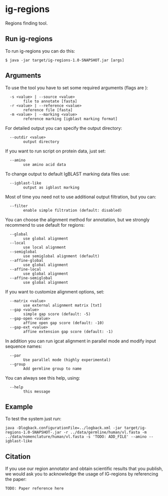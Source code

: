 ig-regions
==========

Regions finding tool.

Run ig-regions
--------------

To run ig-regions you can do this:

```
$ java -jar target/ig-regions-1.0-SNAPSHOT.jar [args]
```

Arguments
---------

To use the tool you have to set some required arguments (flags are ):

```
  -s <value> | --source <value>
        file to annotate [fasta]
  -r <value> | --reference <value>
        reference file [fasta]
  -m <value> | --marking <value>
        reference marking [igblast marking format]
```

For detailed output you can specify the output directory:

```
  --outdir <value>
        output directory
```

If you want to run script on protein data, just set:

```
  --amino
        use amino acid data
```

To change output to default IgBLAST marking data files use:

```
  --igblast-like
        output as igblast marking
```

Most of time you need not to use additional output filtration, but you can:
```
  --filter
        enable simple filtration (default: disabled)
```

You can choose the alignment method for annotation, but we strongly recommend to use default for regions:

```
  --global
        use global alignment
  --local
        use local alignment
  --semiglobal
        use semiglobal alignment (default)
  --affine-global
        use global alignment
  --affine-local
        use global alignment
  --affine-semiglobal
        use global alignment
```

If you want to customize alignment options, set:

```
  --matrix <value>
        use external alignment matrix [txt]
  --gap <value>
        simple gap score (default: -5)
  --gap-open <value>
        affine open gap score (default: -10)
  --gap-ext <value>
        affine extension gap score (default: -1)
```

In addition you can run igcat alignment in parallel mode and modify input sequence names:

```
  --par
        Use parallel mode (highly experimental)
  --group
        Add germline group to name
```

You can always see this help, using:

```
  --help
        this message
```

Example
-------

To test the system just run:

```
java -Dlogback.configurationFile=../logback.xml -jar target/ig-regions-1.0-SNAPSHOT-.jar -r ../data/germline/human/vl.fasta -m ../data/nomenclature/human/vl.fasta -s 'TODO: ADD_FILE' --amino --igblast-like
```

Citation
--------

If you use our region annotator and obtain scientific results that you publish,
we would ask you to acknowledge the usage of IG-regions by referencing the paper:
```
TODO: Paper reference here
```
